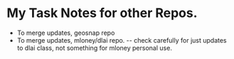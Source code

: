 # My Task Notes for other Repos.  

* To merge updates, geosnap repo  
* To merge updates, mloney/dlai repo.  -- check carefully for just updates to dlai class, not something for mloney personal use.  
